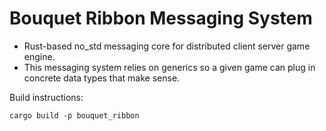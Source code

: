 # Bouquet Ribbon Messaging System

- Rust-based no_std messaging core for distributed client server game engine.
- This messaging system relies on generics so a given game can plug in
  concrete data types that make sense.

Build instructions:
```
cargo build -p bouquet_ribbon
```

